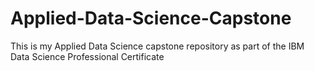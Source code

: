 # Applied-Data-Science-Capstone
This is my Applied Data Science capstone repository as part of the IBM Data Science Professional Certificate

